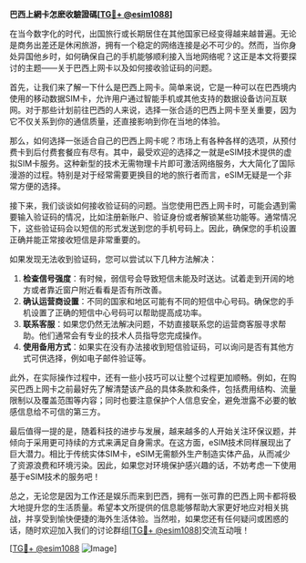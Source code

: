 **巴西上網卡怎麽收驗證碼[[TG💪+ @esim1088](https://t.me/s/esim1088)]**

在当今数字化的时代，出国旅行或长期居住在其他国家已经变得越来越普遍。无论是商务出差还是休闲旅游，拥有一个稳定的网络连接是必不可少的。然而，当你身处异国他乡时，如何确保自己的手机能够顺利接入当地网络呢？这正是本文将要探讨的主题——关于巴西上网卡以及如何接收验证码的问题。

首先，让我们来了解一下什么是巴西上网卡。简单来说，它是一种可以在巴西境内使用的移动数据SIM卡，允许用户通过智能手机或其他支持的数据设备访问互联网。对于那些计划前往巴西的人来说，选择一张合适的巴西上网卡至关重要，因为它不仅关系到你的通信质量，还直接影响到你在当地的体验。

那么，如何选择一张适合自己的巴西上网卡呢？市场上有各种各样的选项，从预付费卡到后付费套餐应有尽有。其中，最受欢迎的选择之一就是eSIM技术提供的虚拟SIM卡服务。这种新型的技术无需物理卡片即可激活网络服务，大大简化了国际漫游的过程。特别是对于经常需要更换目的地的旅行者而言，eSIM无疑是一个非常方便的选择。

接下来，我们谈谈如何接收验证码的问题。当您使用巴西上网卡时，可能会遇到需要输入验证码的情况，比如注册新账户、验证身份或者解锁某些功能等。通常情况下，这些验证码会以短信的形式发送到您的手机号码上。因此，确保您的手机设置正确并能正常接收短信是非常重要的。

如果发现无法收到验证码，您可以尝试以下几种方法解决：

1. **检查信号强度**：有时候，弱信号会导致短信未能及时送达。试着走到开阔的地方或者靠近窗户附近看看是否有所改善。
2. **确认运营商设置**：不同的国家和地区可能有不同的短信中心号码。确保您的手机设置了正确的短信中心号码可以帮助提高成功率。
3. **联系客服**：如果您仍然无法解决问题，不妨直接联系您的运营商客服寻求帮助。他们通常会有专业的技术人员指导您完成操作。
4. **使用备用方式**：如果实在没有办法接收到短信验证码，可以询问是否有其他方式可供选择，例如电子邮件验证等。

此外，在实际操作过程中，还有一些小技巧可以让整个过程更加顺畅。例如，在购买巴西上网卡之前最好先了解清楚该产品的具体条款和条件，包括费用结构、流量限制以及覆盖范围等内容；同时也要注意保护个人信息安全，避免泄露不必要的敏感信息给不可信的第三方。

最后值得一提的是，随着科技的进步与发展，越来越多的人开始关注环保议题，并倾向于采用更可持续的方式来满足自身需求。在这方面，eSIM技术同样展现出了巨大潜力。相比于传统实体SIM卡，eSIM无需额外生产制造实体产品，从而减少了资源浪费和环境污染。因此，如果您对环境保护感兴趣的话，不妨考虑一下使用基于eSIM技术的服务吧！

总之，无论您是因为工作还是娱乐而来到巴西，拥有一张可靠的巴西上网卡都将极大地提升您的生活质量。希望本文所提供的信息能够帮助大家更好地应对相关挑战，并享受到愉快便捷的海外生活体验。当然啦，如果您还有任何疑问或困惑的话，随时欢迎加入我们的讨论群组[[TG💪+ @esim1088](https://t.me/s/esim1088)]交流互动哦！

[[TG💪+ @esim1088](https://t.me/s/esim1088) ![Image](https://i.postimg.cc/4NQfJmqS/Snipaste-2025-05-13-00-14-12.png)]